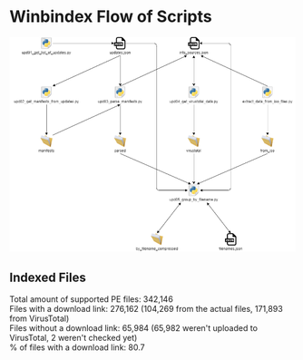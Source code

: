 # Winbindex Flow of Scripts

![winbindex-scripts-flow.png](winbindex-scripts-flow.png)

## Indexed Files

<!--FileStats-->
Total amount of supported PE files: 342,146  
Files with a download link: 276,162 (104,269 from the actual files, 171,893 from VirusTotal)  
Files without a download link: 65,984 (65,982 weren't uploaded to VirusTotal, 2 weren't checked yet)  
% of files with a download link: 80.7  
<!--/FileStats-->
